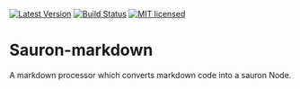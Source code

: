 [![Latest Version](https://img.shields.io/crates/v/sauron-markdown.svg)](https://crates.io/crates/sauron-markdown)
[![Build Status](https://travis-ci.org/ivanceras/sauron-markdown.svg?branch=master)](https://travis-ci.org/ivanceras/sauron-markdown)
[![MIT licensed](https://img.shields.io/badge/license-MIT-blue.svg)](./LICENSE)

# Sauron-markdown

A markdown processor which converts markdown code into a sauron Node.
